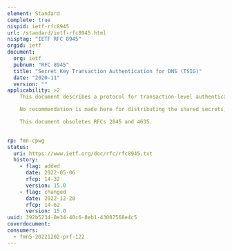 ```yaml
---
element: Standard
complete: true
nispid: ietf-rfc8945
url: /standard/ietf-rfc8945.html
nisptag: "IETF RFC 8945"
orgid: ietf
document:
  org: ietf
  pubnum: "RFC 8945"
  title: "Secret Key Transaction Authentication for DNS (TSIG)"
  date: "2020-11"
  version: ""
applicability: >2
    This document describes a protocol for transaction-level authentication using shared secrets and one-way hashing. It can be used to authenticate dynamic updates to a DNS zone as coming from an approved client or to authenticate responses as coming from an approved name server.

    No recommendation is made here for distributing the shared secrets; it is expected that a network administrator will statically configure name servers and clients using some out-of-band mechanism.

    This document obsoletes RFCs 2845 and 4635.

  
rp: fmn-cpwg
status:
  uri: https://www.ietf.org/doc/rfc/rfc8945.txt
  history: 
    - flag: added
      date: 2022-05-06
      rfcp: 14-32
      version: 15.0
    - flag: changed
      date: 2022-12-20
      rfcp: 14-62
      version: 15.0
uuid: 392b5234-0e34-40c6-8eb1-43007568e4c5
coverdocument:
consumers:
  - fmn5-20221202-prf-122
---
```

